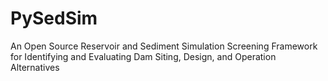 # PySedSim
An Open Source Reservoir and Sediment Simulation Screening Framework for Identifying and Evaluating Dam Siting, Design, and Operation Alternatives
